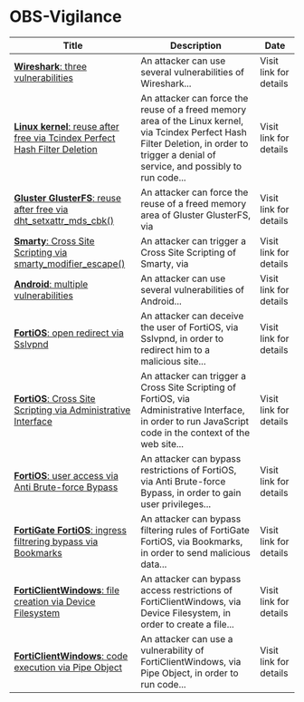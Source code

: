 

# OBS-Vigilance

 |Title|Description|Date|
 |---|---|---|
 |[<a href="https://vigilance.fr/vulnerability/Wireshark-three-vulnerabilities-41024" class="noirorange"><b>Wireshark</b>: three vulnerabilities</a>](https://vigilance.fr/vulnerability/Wireshark-three-vulnerabilities-41024)|An attacker can use several vulnerabilities of Wireshark...|Visit link for details|
 |[<a href="https://vigilance.fr/vulnerability/Linux-kernel-reuse-after-free-via-Tcindex-Perfect-Hash-Filter-Deletion-41023" class="noirorange"><b>Linux kernel</b>: reuse after free via Tcindex Perfect Hash Filter Deletion</a>](https://vigilance.fr/vulnerability/Linux-kernel-reuse-after-free-via-Tcindex-Perfect-Hash-Filter-Deletion-41023)|An attacker can force the reuse of a freed memory area of the Linux kernel, via Tcindex Perfect Hash Filter Deletion, in order to trigger a denial of service, and possibly to run code...|Visit link for details|
 |[<a href="https://vigilance.fr/vulnerability/Gluster-GlusterFS-reuse-after-free-via-dht-setxattr-mds-cbk-41022" class="noirorange"><b>Gluster GlusterFS</b>: reuse after free via dht_setxattr_mds_cbk()</a>](https://vigilance.fr/vulnerability/Gluster-GlusterFS-reuse-after-free-via-dht-setxattr-mds-cbk-41022)|An attacker can force the reuse of a freed memory area of Gluster GlusterFS, via |Visit link for details|
 |[<a href="https://vigilance.fr/vulnerability/Smarty-Cross-Site-Scripting-via-smarty-modifier-escape-41021" class="noirorange"><b>Smarty</b>: Cross Site Scripting via smarty_modifier_escape()</a>](https://vigilance.fr/vulnerability/Smarty-Cross-Site-Scripting-via-smarty-modifier-escape-41021)|An attacker can trigger a Cross Site Scripting of Smarty, via |Visit link for details|
 |[<a href="https://vigilance.fr/vulnerability/Android-multiple-vulnerabilities-41020" class="noirorange"><b>Android</b>: multiple vulnerabilities</a>](https://vigilance.fr/vulnerability/Android-multiple-vulnerabilities-41020)|An attacker can use several vulnerabilities of Android...|Visit link for details|
 |[<a href="https://vigilance.fr/vulnerability/FortiOS-open-redirect-via-Sslvpnd-41019" class="noirorange"><b>FortiOS</b>: open redirect via Sslvpnd</a>](https://vigilance.fr/vulnerability/FortiOS-open-redirect-via-Sslvpnd-41019)|An attacker can deceive the user of FortiOS, via Sslvpnd, in order to redirect him to a malicious site...|Visit link for details|
 |[<a href="https://vigilance.fr/vulnerability/FortiOS-Cross-Site-Scripting-via-Administrative-Interface-41018" class="noirorange"><b>FortiOS</b>: Cross Site Scripting via Administrative Interface</a>](https://vigilance.fr/vulnerability/FortiOS-Cross-Site-Scripting-via-Administrative-Interface-41018)|An attacker can trigger a Cross Site Scripting of FortiOS, via Administrative Interface, in order to run JavaScript code in the context of the web site...|Visit link for details|
 |[<a href="https://vigilance.fr/vulnerability/FortiOS-user-access-via-Anti-Brute-force-Bypass-41017" class="noirorange"><b>FortiOS</b>: user access via Anti Brute-force Bypass</a>](https://vigilance.fr/vulnerability/FortiOS-user-access-via-Anti-Brute-force-Bypass-41017)|An attacker can bypass restrictions of FortiOS, via Anti Brute-force Bypass, in order to gain user privileges...|Visit link for details|
 |[<a href="https://vigilance.fr/vulnerability/FortiGate-FortiOS-ingress-filtrering-bypass-via-Bookmarks-41016" class="noirorange"><b>FortiGate  FortiOS</b>: ingress filtrering bypass via Bookmarks</a>](https://vigilance.fr/vulnerability/FortiGate-FortiOS-ingress-filtrering-bypass-via-Bookmarks-41016)|An attacker can bypass filtering rules of FortiGate  FortiOS, via Bookmarks, in order to send malicious data...|Visit link for details|
 |[<a href="https://vigilance.fr/vulnerability/FortiClientWindows-file-creation-via-Device-Filesystem-41015" class="noirorange"><b>FortiClientWindows</b>: file creation via Device Filesystem</a>](https://vigilance.fr/vulnerability/FortiClientWindows-file-creation-via-Device-Filesystem-41015)|An attacker can bypass access restrictions of FortiClientWindows, via Device Filesystem, in order to create a file...|Visit link for details|
 |[<a href="https://vigilance.fr/vulnerability/FortiClientWindows-code-execution-via-Pipe-Object-41014" class="noirorange"><b>FortiClientWindows</b>: code execution via Pipe Object</a>](https://vigilance.fr/vulnerability/FortiClientWindows-code-execution-via-Pipe-Object-41014)|An attacker can use a vulnerability of FortiClientWindows, via Pipe Object, in order to run code...|Visit link for details|
 
